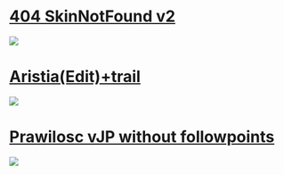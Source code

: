 # [404 SkinNotFound v2](https://phxr.s-ul.eu/rVyl47nZ)
![](https://osu.ppy.sh/ss/16917896/d181)

# [Aristia(Edit)+trail](https://phxr.s-ul.eu/HsdbJ18u)
![](https://osu.ppy.sh/ss/16917900/b917)

# [Prawilosc vJP without followpoints](https://phxr.s-ul.eu/cGDlgaZ0)
![](https://osu.ppy.sh/ss/16917910/18ef)